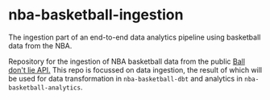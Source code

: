 # nba-basketball-ingestion

The ingestion part of an end-to-end data analytics pipeline using basketball data from the NBA.

Repository for the ingestion of NBA basketball data from the public [Ball don't lie API.](https://www.balldontlie.io/home.html#introduction)
This repo is focussed on data ingestion, the result of which will be used for data transformation in `nba-basketball-dbt` and analytics in `nba-basketball-analytics`.
